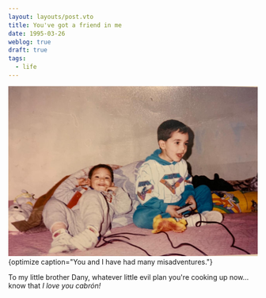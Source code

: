 ```yaml
---
layout: layouts/post.vto
title: You've got a friend in me
date: 1995-03-26
weblog: true
draft: true
tags:
  - life
---
```


<script type="text/javascript">

</script>

![Two kids playing a game on a bed, laughing](/assets/images/ichigo.jpg){optimize caption="You and I have had many misadventures."}

To my little brother Dany, whatever little evil
plan you're cooking up now... know that _I love you cabrón!_
<hidden>
</hidden>
